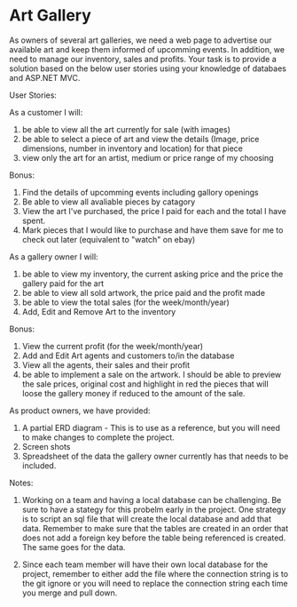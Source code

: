 # Art Gallery
As owners of several art galleries, we need a web page to advertise our available art and keep them informed of upcomming events.  In addition, we need to manage our inventory, sales and profits.  Your task is to provide a solution based on the below user stories using your knowledge of databaes and ASP.NET MVC.  

User Stories:

As a customer I will:
1. be able to view all the art currently for sale (with images)
2. be able to select a piece of art and view the details (Image, price dimensions, number in inventory and location) for that piece
3. view only the art for an artist, medium or price range of my choosing

Bonus:
1. Find the details of upcomming events including gallory openings 
2. Be able to view all avaliable pieces by catagory
3. View the art I've purchased, the price I paid for each and the total I have spent.
4. Mark pieces that I would like to purchase and have them save for me to check out later (equivalent to "watch" on ebay)

As a gallery owner I will:
1. be able to view my inventory, the current asking price and the price the gallery paid for the art
2. be able to view all sold artwork, the price paid and the profit made
3. be able to view the total sales (for the week/month/year)
4. Add, Edit and Remove Art to the inventory

Bonus:
1. View the current profit (for the week/month/year) 
2. Add and Edit Art agents and customers to/in the database
3. View all the agents, their sales and their profit
4. be able to implement a sale on the artwork.  I should be able to preview the sale prices, original cost and highlight in red the pieces that will loose the gallery money if reduced to the amount of the  sale.

As product owners, we have provided:

1. A partial ERD diagram - This is to use as a reference, but you will need to make changes to complete the project.
2. Screen shots
3. Spreadsheet of the data the gallery owner currently has that needs to be included.

Notes: 
 1. Working on a team and having a local database can be challenging.  Be sure to have a stategy for this probelm early in the project.  One strategy is to script an sql file that will create the local database and add that data.  Remember to make sure that the tables are created in an order that does not add a foreign key before the table being referenced is created.  The same goes for the data.  

 2. Since each team member will have their own local database for the project, remember to either add the file where the connection string is to the git ignore or you will need to replace the connection string each time you merge and pull down.
